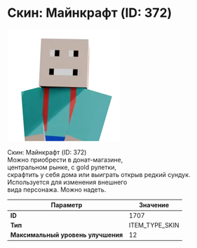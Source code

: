 # Скин: Майнкрафт (ID: 372)

![Item Image](../img/1707.webp?raw=true)

Скин: Майнкрафт (ID: 372)<br>Можно приобрести в донат-магазине,<br>центральном рынке, с gold рулетки,<br>скрафтить у себя дома или выиграть открыв редкий сундук.<br>Используется для изменения внешнего<br>вида персонажа. Можно надеть.


| Параметр | Значение |
|----------|----------|
| **ID** | 1707 |
| **Тип** | ITEM_TYPE_SKIN |
| **Максимальный уровень улучшения** | 12 |

